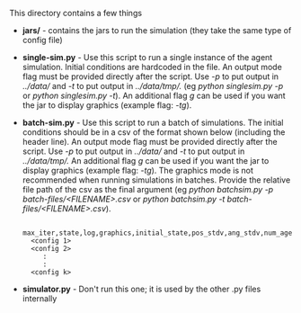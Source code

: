 This directory contains a few things

* **jars/** - contains the jars to run the simulation (they take the same type of config file)
*  **single-sim.py** - Use this script to run a single instance of the agent simulation. Initial conditions are hardcoded in the file. An output mode flag must be provided directly after the script. Use *-p* to put output in *../data/* and *-t* to put output in *../data/tmp/.* (eg *python singlesim.py -p* or *python singlesim.py -t*). An additional flag *g* can be used if you want the jar to display graphics (example flag: *-tg*).
* **batch-sim.py** - Use this script to run a batch of simulations. The initial conditions should be in a csv of the format shown below (including the header line). An output mode flag must be provided directly after the script. Use *-p* to put output in *../data/* and *-t* to put output in *../data/tmp/.* An additional flag *g* can be used if you want the jar to display graphics (example flag: *-tg*). The graphics mode is not recommended when running simulations in batches. Provide the relative file path of the csv as the final argument (eg *python batchsim.py -p batch-files/\<FILENAME\>.csv* or *python batchsim.py -t batch-files/\<FILENAME\>.csv*).


        max_iter,state,log,graphics,initial_state,pos_stdv,ang_stdv,num_agents,alpha,perceived_weight,threshold,velocity
        <config 1>
        <config 2>
           :
           :
        <config k>

* **simulator.py** - Don't run this one; it is used by the other .py files internally
